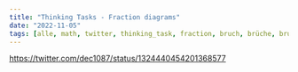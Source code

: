 ```yaml
---
title: "Thinking Tasks - Fraction diagrams"
date: "2022-11-05"
tags: [alle, math, twitter, thinking_task, fraction, bruch, brüche, bruchteil, half, third, fifth, hälfte, drittel, fünftel, anteil]
---
```


https://twitter.com/dec1087/status/1324440454201368577 